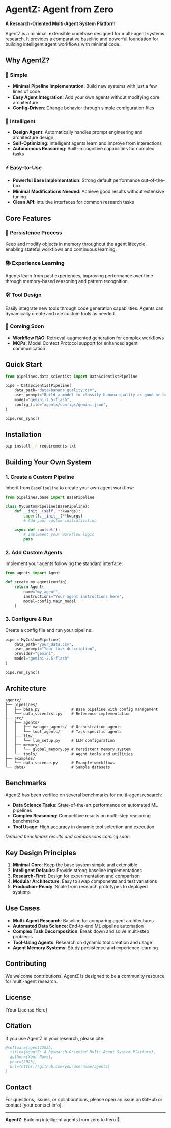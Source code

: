 # AgentZ: Agent from Zero

**A Research-Oriented Multi-Agent System Platform**

AgentZ is a minimal, extensible codebase designed for multi-agent systems research. It provides a comparative baseline and powerful foundation for building intelligent agent workflows with minimal code.

## Why AgentZ?

### 🎯 Simple
- **Minimal Pipeline Implementation**: Build new systems with just a few lines of code
- **Easy Agent Integration**: Add your own agents without modifying core architecture
- **Config-Driven**: Change behavior through simple configuration files

### 🧠 Intelligent
- **Design Agent**: Automatically handles prompt engineering and architecture design
- **Self-Optimizing**: Intelligent agents learn and improve from interactions
- **Autonomous Reasoning**: Built-in cognitive capabilities for complex tasks

### ⚡ Easy-to-Use
- **Powerful Base Implementation**: Strong default performance out-of-the-box
- **Minimal Modifications Needed**: Achieve good results without extensive tuning
- **Clean API**: Intuitive interfaces for common research tasks

## Core Features

### 🔄 Persistence Process
Keep and modify objects in memory throughout the agent lifecycle, enabling stateful workflows and continuous learning.

### 📚 Experience Learning
Agents learn from past experiences, improving performance over time through memory-based reasoning and pattern recognition.

### 🛠️ Tool Design
Easily integrate new tools through code generation capabilities. Agents can dynamically create and use custom tools as needed.

### 🚀 Coming Soon
- **Workflow RAG**: Retrieval-augmented generation for complex workflows
- **MCPs**: Model Context Protocol support for enhanced agent communication

## Quick Start

```python
from pipelines.data_scientist import DataScientistPipeline

pipe = DataScientistPipeline(
    data_path="data/banana_quality.csv",
    user_prompt="Build a model to classify banana quality as good or bad based on their numerical information about bananas of different quality (size, weight, sweetness, softness, harvest time, ripeness, and acidity). We have uploaded the entire dataset for you here in the banana_quality.csv file.",
    model="gemini-2.5-flash",
    config_file="agentx/configs/gemini.json",
)

pipe.run_sync()
```

## Installation

```bash
pip install -r requirements.txt
```

## Building Your Own System

### 1. Create a Custom Pipeline

Inherit from `BasePipeline` to create your own agent workflow:

```python
from pipelines.base import BasePipeline

class MyCustomPipeline(BasePipeline):
    def __init__(self, **kwargs):
        super().__init__(**kwargs)
        # Add your custom initialization

    async def run(self):
        # Implement your workflow logic
        pass
```

### 2. Add Custom Agents

Implement your agents following the standard interface:

```python
from agents import Agent

def create_my_agent(config):
    return Agent(
        name="my_agent",
        instructions="Your agent instructions here",
        model=config.main_model
    )
```

### 3. Configure & Run

Create a config file and run your pipeline:

```python
pipe = MyCustomPipeline(
    data_path="your_data.csv",
    user_prompt="Your task description",
    provider="gemini",
    model="gemini-2.5-flash"
)

pipe.run_sync()
```

## Architecture

```
agentx/
├── pipelines/
│   ├── base.py              # Base pipeline with config management
│   └── data_scientist.py    # Reference implementation
├── src/
│   ├── agents/
│   │   ├── manager_agents/  # Orchestration agents
│   │   └── tool_agents/     # Task-specific agents
│   ├── llm/
│   │   └── llm_setup.py     # LLM configuration
│   ├── memory/
│   │   └── global_memory.py # Persistent memory system
│   └── tools/               # Agent tools and utilities
├── examples/
│   └── data_science.py      # Example workflows
└── data/                    # Sample datasets
```

## Benchmarks

AgentZ has been verified on several benchmarks for multi-agent research:

- **Data Science Tasks**: State-of-the-art performance on automated ML pipelines
- **Complex Reasoning**: Competitive results on multi-step reasoning benchmarks
- **Tool Usage**: High accuracy in dynamic tool selection and execution

*Detailed benchmark results and comparisons coming soon.*

## Key Design Principles

1. **Minimal Core**: Keep the base system simple and extensible
2. **Intelligent Defaults**: Provide strong baseline implementations
3. **Research-First**: Design for experimentation and comparison
4. **Modular Architecture**: Easy to swap components and test variations
5. **Production-Ready**: Scale from research prototypes to deployed systems

## Use Cases

- **Multi-Agent Research**: Baseline for comparing agent architectures
- **Automated Data Science**: End-to-end ML pipeline automation
- **Complex Task Decomposition**: Break down and solve multi-step problems
- **Tool-Using Agents**: Research on dynamic tool creation and usage
- **Agent Memory Systems**: Study persistence and experience learning

## Contributing

We welcome contributions! AgentZ is designed to be a community resource for multi-agent research.

## License

[Your License Here]

## Citation

If you use AgentZ in your research, please cite:

```bibtex
@software{agentz2025,
  title={AgentZ: A Research-Oriented Multi-Agent System Platform},
  author={Your Name},
  year={2025},
  url={https://github.com/yourusername/agentz}
}
```

## Contact

For questions, issues, or collaborations, please open an issue on GitHub or contact [your contact info].

---

**AgentZ**: Building intelligent agents from zero to hero 🚀
